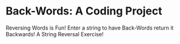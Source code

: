 # Back-Words: A Coding Project
Reversing Words is Fun!
Enter a string to have Back-Words return it Backwards! A String Reversal Exercise!
